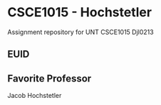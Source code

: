 # CSCE1015 - Hochstetler
Assignment repository for UNT CSCE1015
Djl0213


## EUID
## Favorite Professor
Jacob Hochstetler
